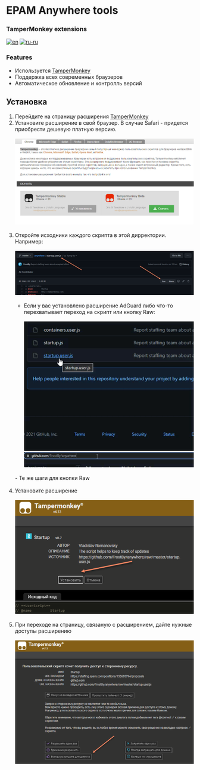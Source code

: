 # EPAM Anywhere tools
### TamperMonkey extensions

[![en](https://img.shields.io/badge/lang-en-red.svg)](./README.en-en.md)
[![ru-ru](https://img.shields.io/badge/lang-ru--ru-green.svg)](./README.md)

### Features
- Используется [TamperMonkey](https://tampermonkey.net/)
- Поддержка всех современных браузеров
- Автоматическое обновление и контролль версий

## Установка
1. Перейдите на страницу расширения [TamperMonkey](https://tampermonkey.net/)
2. Установите расширение в свой браузер. В случае Safari - придется приобрести дешевую платную версию.
  <br><br>
  ![TamperMonkey](./readme/ru/tampermonkey.png)
  <br><br>
3. Откройте исходники каждого скрипта в этой дирректории. Например:
  <br><br>
  ![TamperMonkey](./readme/ru/repository.png)
  <br><br>
    - Если у вас установлено расширение AdGuard либо что-то перехватывает переход на скрипт или кнопку Raw:
    <br><br>
    ![TamperMonkey](./readme/ru/copy-link.gif)   
    ![TamperMonkey](./readme/ru/edit-url.gif)   
    <br>
    - Те же шаги для кнопки Raw 
    <br><br>
4. Установите расширение
  <br><br>
  ![TamperMonkey](./readme/ru/install.png)
  <br><br>
5. При переходе на страницу, связаную с расширением, дайте нужные доступы расширению
   <br><br> 
   ![TamperMonkey](./readme/ru/access.png)
   <br><br>
